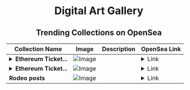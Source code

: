 <div align="center">

# Digital Art Gallery

## Trending Collections on OpenSea

| Collection Name                       | Image                                                                                     | Description                       | OpenSea Link                                                                                          |
|---------------------------------------|-------------------------------------------------------------------------------------------|-----------------------------------|--------------------------------------------------------------------------------------------------------|
| **<details><summary>Ethereum Ticket...</summary>Ethereum Ticket 43544</details>** | ![Image](https://i.seadn.io/s/raw/files/a5eb4f98b3264be43c77b7ded5e38810.gif?w=500&auto=format?w=200&auto=format) |  | <details><summary>Link</summary>[Ethereum Ticket 43544](https://opensea.io/collection/ethereum-ticket-43544)</details> |
| **<details><summary>Ethereum Ticket...</summary>Ethereum Ticket 24200</details>** | ![Image](https://i.seadn.io/s/raw/files/a5eb4f98b3264be43c77b7ded5e38810.gif?w=500&auto=format?w=200&auto=format) |  | <details><summary>Link</summary>[Ethereum Ticket 24200](https://opensea.io/collection/ethereum-ticket-24200)</details> |
| **Rodeo posts** | ![Image](https://i.seadn.io/s/raw/files/307bd9a80380c10a82ade02cc07f344e.gif?w=500&auto=format?w=200&auto=format) |  | <details><summary>Link</summary>[Rodeo posts](https://opensea.io/collection/rodeo-posts-8157)</details> |

</div>